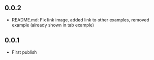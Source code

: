 ## 0.0.2

* README.md: Fix link image, added link to other examples, removed example (already shown in tab example)

## 0.0.1

* First publish
